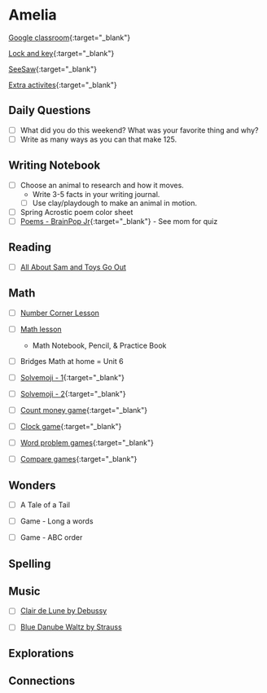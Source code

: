 # Amelia

[Google classroom](https://classroom.google.com/){:target="_blank"}

[Lock and key](https://www.ahschools.us/sign-in){:target="_blank"}

[SeeSaw](https://app.seesaw.me/){:target="_blank"}

[Extra activites](Amelia_extra){:target="_blank"}


## Daily Questions

 - [ ] What did you do this weekend?  What was your favorite thing and why?
 - [ ] Write as many ways as you can that make 125.
 
## Writing Notebook
  - [ ] Choose an animal to research and how it moves.
    - Write 3-5 facts in your writing journal.
    - [ ] Use clay/playdough to make an animal in motion. 
  - [ ] Spring Acrostic poem color sheet
  - [ ] [Poems - BrainPop Jr](https://jr.brainpop.com/readingandwriting/writing/poems/){:target="_blank"} - See mom for quiz
    
## Reading
  - [ ] [All About Sam and Toys Go Out](https://docs.google.com/document/d/1ucISWm50hSFFfUmbYSedTSbLlBP3UXRR5yTle4iao7Y/edit)
  
## Math
  - [ ] [Number Corner Lesson](https://drive.explaineverything.com/thecode/QJWJGBA)
  - [ ] [Math lesson](https://drive.google.com/file/d/1-u3k_qat17QN5Ur5InERqB9hkh2KEwj-/view)
    - Math Notebook, Pencil, & Practice Book
  - [ ] Bridges Math at home = Unit 6
  - [ ] [Solvemoji - 1](https://www.solvemoji.com/Puzzle/Puzzle/34943){:target="_blank"}
  - [ ] [Solvemoji - 2](https://www.solvemoji.com/Puzzle/Puzzle/35412){:target="_blank"}
  - [ ] [Count money game](https://www.ixl.com/math/grade-1/count-pennies-nickels-and-dimes){:target="_blank"}
  - [ ] [Clock game](https://www.ixl.com/math/grade-1/match-analog-and-digital-clocks){:target="_blank"}
  - [ ] [Word problem games](https://www.ixl.com/math/grade-1/addition-word-problems-one-digit-plus-two-digit-numbers){:target="_blank"}
  - [ ] [Compare games](https://www.ixl.com/math/grade-1/compare-numbers-up-to-100-using-symbols){:target="_blank"}
  

## Wonders
  - [ ] A Tale of a Tail
  - [ ] Game - Long a words
  - [ ] Game - ABC order



## Spelling

  
## Music
- [ ] [Clair de Lune by Debussy](https://www.youtube.com/watch?v=CvFH_6DNRCY)
- [ ] [Blue Danube Waltz by Strauss](https://www.youtube.com/watch?v=IDaJ7rFg66A)


## Explorations


## Connections

